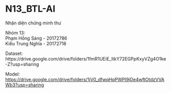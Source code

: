 # N13_BTL-AI
<p>Nhận diện chứng minh thư</p>
<p>Nhóm 13:<br>
Phạm Hồng Sáng - 20172786<br>
Kiều Trung Nghĩa - 20172718</p>
<p>Dataset: https://drive.google.com/drive/folders/1fmR1UEiE_ltkY72EGPpKxyVZg4O1ke-Z?usp=sharing<br>

Model: https://drive.google.com/drive/folders/1jV0_dfwqHpPWPI9jDe4wftOtdzVVAWb3?usp=sharing</p>
